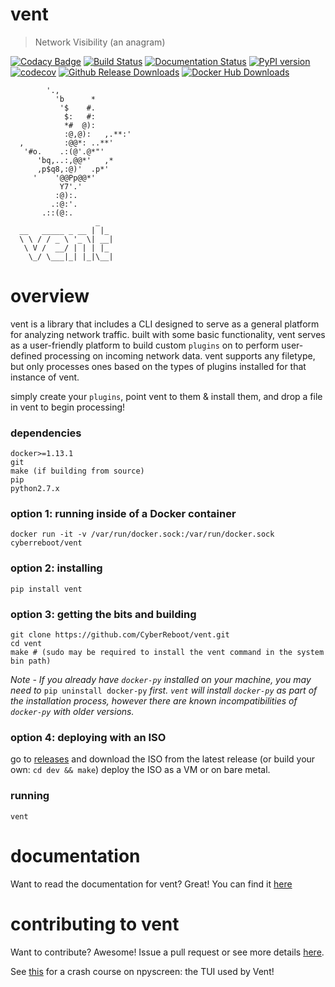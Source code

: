 vent
====

> Network Visibility (an anagram)

[![Codacy Badge](https://api.codacy.com/project/badge/Grade/792bc7e54645427581da66cd6847cc31)](https://www.codacy.com/app/clewis/vent?utm_source=github.com&utm_medium=referral&utm_content=CyberReboot/vent&utm_campaign=badger)
[![Build Status](https://travis-ci.org/CyberReboot/vent.svg?branch=master)](https://travis-ci.org/CyberReboot/vent)
[![Documentation Status](https://readthedocs.org/projects/vent/badge/?version=latest)](http://vent.readthedocs.io/en/latest/?badge=latest)
[![PyPI version](https://badge.fury.io/py/vent.svg)](https://badge.fury.io/py/vent)
[![codecov](https://codecov.io/gh/CyberReboot/vent/branch/master/graph/badge.svg)](https://codecov.io/gh/CyberReboot/vent)
[![Github Release Downloads](https://img.shields.io/github/downloads/cyberreboot/vent/total.svg?maxAge=2592000)](https://github.com/CyberReboot/vent/releases)
[![Docker Hub Downloads](https://img.shields.io/docker/pulls/cyberreboot/vent-elasticsearch.svg)](https://hub.docker.com/u/cyberreboot)

            '.,
              'b      *
               '$    #.
                $:   #:
                *#  @):
                :@,@):   ,.**:'
      ,         :@@*: ..**'
       '#o.    .:(@'.@*"'
          'bq,..:,@@*'   ,*
          ,p$q8,:@)'  .p*'
         '    '@@Pp@@*'
               Y7'.'
              :@):.
             .:@:'.
           .::(@:.
                       _
      __   _____ _ __ | |_
      \ \ / / _ \ '_ \| __|
       \ V /  __/ | | | |_
        \_/ \___|_| |_|\__|

overview
====
vent is a library that includes a CLI designed to serve as a general platform for analyzing network traffic. built with some basic functionality, vent serves as a user-friendly platform to build custom `plugins` on to perform user-defined processing on incoming network data. vent supports any filetype, but only processes ones based on the types of plugins installed for that instance of vent.

simply create your `plugins`, point vent to them & install them, and drop a file in vent to begin processing!

### dependencies

```
docker>=1.13.1
git
make (if building from source)
pip
python2.7.x
```

### option 1: running inside of a Docker container

```
docker run -it -v /var/run/docker.sock:/var/run/docker.sock cyberreboot/vent
```

### option 2: installing

```
pip install vent
```

### option 3: getting the bits and building

```
git clone https://github.com/CyberReboot/vent.git
cd vent
make # (sudo may be required to install the vent command in the system bin path)
```

_Note - If you already have `docker-py` installed on your machine, you may need to_ `pip uninstall docker-py` _first. `vent` will install `docker-py` as part of the installation process, however there are known incompatibilities of `docker-py` with older versions._

### option 4: deploying with an ISO

go to [releases](https://github.com/CyberReboot/vent/releases) and download the ISO from the latest release (or build your own: `cd dev && make`)
deploy the ISO as a VM or on bare metal.

### running

```
vent
```
documentation
====
Want to read the documentation for vent?  Great! You can find it [here](https://vent.readthedocs.io/en/latest/?badge=latest)

contributing to vent
====

Want to contribute?  Awesome!  Issue a pull request or see more details [here](https://github.com/CyberReboot/vent/blob/master/CONTRIBUTING.md).

See [this](https://media.readthedocs.org/pdf/npyscreen/latest/npyscreen.pdf) for a crash course on npyscreen: the TUI used by Vent!
